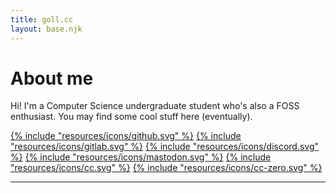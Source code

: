 ```yaml
---
title: goll.cc
layout: base.njk
---
```


# About me

Hi! I'm a Computer Science undergraduate student who's also a FOSS enthusiast. You may find some cool stuff here (eventually).

<span class="icon-links"><span>[{% include "resources/icons/github.svg" %}](https://github.com/goll72)
[{% include "resources/icons/gitlab.svg" %}](https://gitlab.com/goll72)
[{% include "resources/icons/discord.svg" %}](discord://.goll.)
[{% include "resources/icons/mastodon.svg" %}](https://masto.ai/@goll)
    </span>
    <span>
        [{% include "resources/icons/cc.svg" %}](https://creativecommons.org/)
        [{% include "resources/icons/cc-zero.svg" %}](https://creativecommons.org/publicdomain/zero/1.0/deed.en)
    </span>
</span>

<hr>

